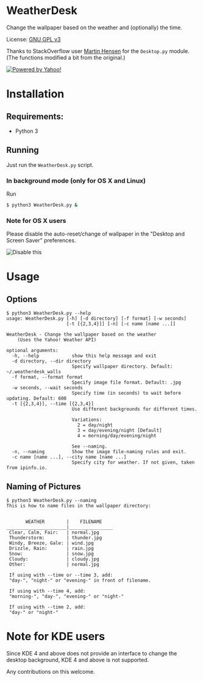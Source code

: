 # WeatherDesk

Change the wallpaper based on the weather and (optionally) the time.

License: [GNU GPL v3](https://www.gnu.org/licenses/gpl.txt)

Thanks to StackOverflow user [Martin Hensen](http://stackoverflow.com/users/2118300/martin-hansen) for the `Desktop.py` module. (The functions modified a bit from the original.)

[![Powered by Yahoo!](https://poweredby.yahoo.com/purple.png)](https://www.yahoo.com/?ilc=401)

# Installation

## Requirements:

- Python 3

## Running

Just run the `WeatherDesk.py` script.

### In background mode (only for OS X and Linux)

Run

```sh
$ python3 WeatherDesk.py &
```

### Note for OS X users

Please disable the auto-reset/change of wallpaper in the  "Desktop and Screen Saver" preferences.

![Disable this](http://i.imgur.com/BFi1GHG.png)

# Usage

## Options

    $ python3 WeatherDesk.py --help
    usage: WeatherDesk.py [-h] [-d directory] [-f format] [-w seconds]
                          [-t [{2,3,4}]] [-n] [-c name [name ...]]

    WeatherDesk - Change the wallpaper based on the weather
        (Uses the Yahoo! Weather API)

    optional arguments:
      -h, --help            show this help message and exit
      -d directory, --dir directory
                            Specify wallpaper directory. Default: ~/.weatherdesk_walls
      -f format, --format format
                            Specify image file format. Default: .jpg
      -w seconds, --wait seconds
                            Specify time (in seconds) to wait before updating. Default: 600
      -t [{2,3,4}], --time [{2,3,4}]
                            Use different backgrounds for different times.

                            Variations:
                              2 = day/night
                              3 = day/evening/night [Default]
                              4 = morning/day/evening/night

                            See --naming.
      -n, --naming          Show the image file-naming rules and exit.
      -c name [name ...], --city name [name ...]
                            Specify city for weather. If not given, taken from ipinfo.io.


## Naming of Pictures

    $ python3 WeatherDesk.py --naming
    This is how to name files in the wallpaper directory:


           WEATHER        |    FILENAME
    ______________________|________________
     Clear, Calm, Fair:   | normal.jpg
     Thunderstorm:        | thunder.jpg
     Windy, Breeze, Gale: | wind.jpg
     Drizzle, Rain:       | rain.jpg
     Snow:                | snow.jpg
     Cloudy:              | cloudy.jpg
     Other:               | normal.jpg

     If using with --time or --time 3, add:
     "day-", "night-" or "evening-" in front of filename.

     If using with --time 4, add:
     "morning-", "day-", "evening-" or "night-"

     If using with --time 2, add:
     "day-" or "night-"

# Note for KDE users

Since KDE 4 and above does not provide an interface to change the desktop background, KDE 4 and above is not supported.

Any contributions on this welcome.
